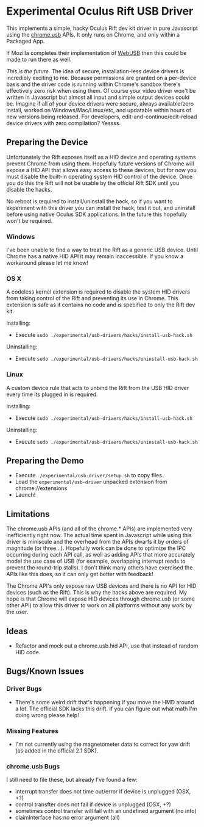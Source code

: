 # Experimental Oculus Rift USB Driver

This implements a simple, hacky Oculus Rift dev kit driver in pure Javascript using the [chrome.usb](http://developer.chrome.com/trunk/apps/usb.html) APIs. It only runs on Chrome, and only within a Packaged App.

If Mozilla completes their implementation of [WebUSB](https://bugzilla.mozilla.org/show_bug.cgi?id=674718) then this could be made to run there as well.

*This is the future.* The idea of secure, installation-less device drivers is incredibly exciting to me. Because permissions are granted on a per-device basis and the driver code is running within Chrome's sandbox there's effectively zero risk when using them. Of course your video driver won't be written in Javascript but almost all input and simple output devices could be. Imagine if all of your device drivers were secure, always available/zero install, worked on Windows/Mac/Linux/etc, and updatable within hours of new versions being released. For developers, edit-and-continue/edit-reload device drivers with zero compilation? Yessss.

## Preparing the Device

Unfortunately the Rift exposes itself as a HID device and operating systems prevent Chrome from using them. Hopefully future versions of Chrome will expose a HID API that allows easy access to these devices, but for now you must disable the built-in operating system HID control of the device. Once you do this the Rift will not be usable by the official Rift SDK until you disable the hacks.

No reboot is required to install/uninstall the hack, so if you want to experiment with this driver you can install the hack, test it out, and uninstall before using native Oculus SDK applications. In the future this hopefully won't be required.

### Windows

I've been unable to find a way to treat the Rift as a generic USB device. Until Chrome has a native HID API it may remain inaccessible. If you know a workaround please let me know!

### OS X

A codeless kernel extension is required to disable the system HID drivers from taking control of the Rift and preventing its use in Chrome. This extension is safe as it contains no code and is specified to only the Rift dev kit.

Installing:

* Execute `sudo ./experimental/usb-drivers/hacks/install-usb-hack.sh`

Uninstalling:

* Execute `sudo ./experimental/usb-drivers/hacks/uninstall-usb-hack.sh`

### Linux

A custom device rule that acts to unbind the Rift from the USB HID driver every time its plugged in is required.

Installing:

* Execute `sudo ./experimental/usb-drivers/hacks/install-usb-hack.sh`

Uninstalling:

* Execute `sudo ./experimental/usb-drivers/hacks/uninstall-usb-hack.sh`

## Preparing the Demo

* Execute `./experimental/usb-driver/setup.sh` to copy files.
* Load the `experimental/usb-driver` unpacked extension from chrome://extensions
* Launch!

## Limitations

The chrome.usb APIs (and all of the chrome.* APIs) are implemented very inefficiently right now. The actual time spent in Javascript while using this driver is miniscule and the overhead from the APIs dwarfs it by orders of magnitude (or three...). Hopefully work can be done to optimize the IPC occurring during each API call, as well as adding APIs that more accurately model the use case of USB (for example, overlapping interrupt reads to prevent the round-trip stalls). I don't think many others have exercised the APIs like this does, so it can only get better with feedback!

The Chrome API's only expose raw USB devices and there is no API for HID devices (such as the Rift). This is why the hacks above are required. My hope is that Chrome will expose HID devices through chrome.usb (or some other API) to allow this driver to work on all platforms without any work by the user.

## Ideas

* Refactor and mock out a chrome.usb.hid API, use that instead of random HID code.

## Bugs/Known Issues

### Driver Bugs

* There's some weird drift that's happening if you move the HMD around a lot. The official SDK lacks this drift. If you can figure out what math I'm doing wrong please help!

### Missing Features

* I'm not currently using the magnetometer data to correct for yaw drift (as added in the official 2.1 SDK).

### chrome.usb Bugs

I still need to file these, but already I've found a few:

* interrupt transfer does not time out/error if device is unplugged (OSX, +?)
* control transfter does not fail if device is unplugged (OSX, +?)
* sometimes control transfer will fail with an undefined argument (no info)
* claimInterface has no error argument (all)
